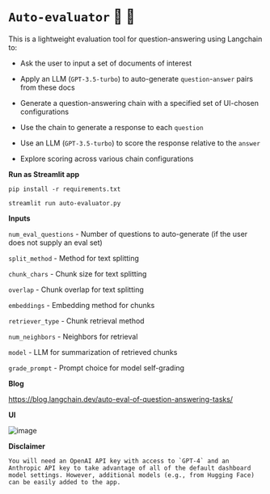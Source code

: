 # `Auto-evaluator` :brain: :memo:

This is a lightweight evaluation tool for question-answering using Langchain to:

- Ask the user to input a set of documents of interest

- Apply an LLM (`GPT-3.5-turbo`) to auto-generate `question`-`answer` pairs from these docs

- Generate a question-answering chain with a specified set of UI-chosen configurations

- Use the chain to generate a response to each `question`

- Use an LLM (`GPT-3.5-turbo`) to score the response relative to the `answer`

- Explore scoring across various chain configurations

**Run as Streamlit app**

`pip install -r requirements.txt`

`streamlit run auto-evaluator.py`

**Inputs**

`num_eval_questions` - Number of questions to auto-generate (if the user does not supply an eval set)

`split_method` - Method for text splitting

`chunk_chars` - Chunk size for text splitting
 
`overlap` - Chunk overlap for text splitting
  
`embeddings` - Embedding method for chunks
 
`retriever_type` - Chunk retrieval method

`num_neighbors` - Neighbors for retrieval 

`model` - LLM for summarization of retrieved chunks 

`grade_prompt` - Prompt choice for model self-grading

**Blog**

https://blog.langchain.dev/auto-eval-of-question-answering-tasks/

**UI**

![image](https://user-images.githubusercontent.com/122662504/233218347-de10cf41-6230-47a7-aa9e-8ab01673b87a.png)

**Disclaimer**

```You will need an OpenAI API key with access to `GPT-4` and an Anthropic API key to take advantage of all of the default dashboard model settings. However, additional models (e.g., from Hugging Face) can be easily added to the app.```
